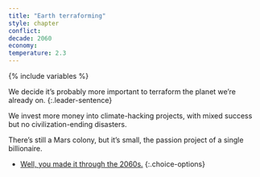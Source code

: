 ```yaml
---
title: "Earth terraforming"
style: chapter
conflict: 
decade: 2060
economy: 
temperature: 2.3
---
```


{% include variables %}


We decide it’s probably more important to terraform the planet we’re already on. 
{:.leader-sentence}

We invest more money into climate-hacking projects, with mixed success but no civilization-ending disasters.

There’s still a Mars colony, but it’s small, the passion project of a single billionaire.

- [Well, you made it through the 2060s.](part-page_2070-billionaire-saviours.html)
{:.choice-options}
